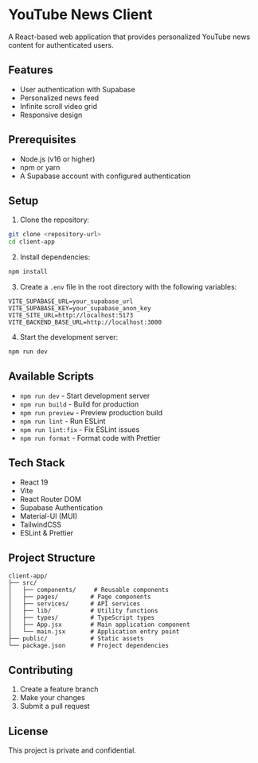 # YouTube News Client

A React-based web application that provides personalized YouTube news content for authenticated users.

## Features

- User authentication with Supabase
- Personalized news feed
- Infinite scroll video grid
- Responsive design

## Prerequisites

- Node.js (v16 or higher)
- npm or yarn
- A Supabase account with configured authentication

## Setup

1. Clone the repository:
```bash
git clone <repository-url>
cd client-app
```

2. Install dependencies:
```bash
npm install
```

3. Create a `.env` file in the root directory with the following variables:
```properties
VITE_SUPABASE_URL=your_supabase_url
VITE_SUPABASE_KEY=your_supabase_anon_key
VITE_SITE_URL=http://localhost:5173
VITE_BACKEND_BASE_URL=http://localhost:3000
```

4. Start the development server:
```bash
npm run dev
```

## Available Scripts

- `npm run dev` - Start development server
- `npm run build` - Build for production
- `npm run preview` - Preview production build
- `npm run lint` - Run ESLint
- `npm run lint:fix` - Fix ESLint issues
- `npm run format` - Format code with Prettier

## Tech Stack

- React 19
- Vite
- React Router DOM
- Supabase Authentication
- Material-UI (MUI)
- TailwindCSS
- ESLint & Prettier

## Project Structure

```
client-app/
├── src/
│   ├── components/     # Reusable components
│   ├── pages/         # Page components
│   ├── services/      # API services
│   ├── lib/           # Utility functions
│   ├── types/         # TypeScript types
│   ├── App.jsx        # Main application component
│   └── main.jsx       # Application entry point
├── public/            # Static assets
└── package.json       # Project dependencies
```

## Contributing

1. Create a feature branch
2. Make your changes
3. Submit a pull request

## License

This project is private and confidential.
